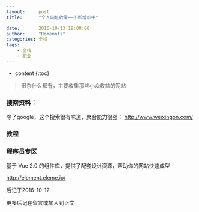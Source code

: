 ```yaml
---
layout:     post
title:      "个人网址收录——不断增加中"

date:       2016-10-13 19:00:00
author:     "Romennts"
categories: 全栈
tags:
    - 全栈
    - 职业
---
```


* content
{:toc}

> 很杂什么都有，主要收集那些小众收益的网站

### 搜索资料：
除了google，这个搜索很有味道，聚合能力很强： http://www.weixingon.com/





### 教程

### 程序员专区
基于 Vue 2.0 的组件库，提供了配套设计资源，帮助你的网站快速成型

http://element.eleme.io/

后记于2016-10-12

更多后记在留言或加入到正文
